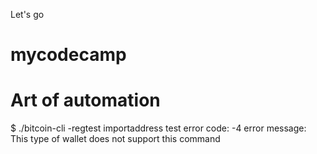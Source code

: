 Let's go 
# mycodecamp
# Art of automation
$ ./bitcoin-cli -regtest importaddress test
error code: -4
error message:
This type of wallet does not support this command
